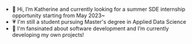 - 👋 Hi, I’m Katherine and currently looking for a summer SDE internship opportunity starting from May 2023~
- :heartpulse: I'm still a student pursuing Master's degree in Applied Data Science
- 🌱 I'm fansinated about software development and I’m currently developing my own projects!

<!---
xzhang1998/xzhang1998 is a ✨ special ✨ repository because its `README.md` (this file) appears on your GitHub profile.
You can click the Preview link to take a look at your changes.
--->
